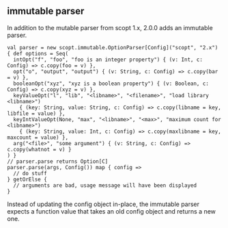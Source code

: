 ## immutable parser

In addition to the mutable parser from scopt 1.x, 2.0.0 adds an immutable parser.

    val parser = new scopt.immutable.OptionParser[Config]("scopt", "2.x") { def options = Seq(
      intOpt("f", "foo", "foo is an integer property") { (v: Int, c: Config) => c.copy(foo = v) },
      opt("o", "output", "output") { (v: String, c: Config) => c.copy(bar = v) },
      booleanOpt("xyz", "xyz is a boolean property") { (v: Boolean, c: Config) => c.copy(xyz = v) },
      keyValueOpt("l", "lib", "<libname>", "<filename>", "load library <libname>")
        { (key: String, value: String, c: Config) => c.copy(libname = key, libfile = value) },
      keyIntValueOpt(None, "max", "<libname>", "<max>", "maximum count for <libname>")
        { (key: String, value: Int, c: Config) => c.copy(maxlibname = key, maxcount = value) },
      arg("<file>", "some argument") { (v: String, c: Config) => c.copy(whatnot = v) }
    ) }
    // parser.parse returns Option[C]
    parser.parse(args, Config()) map { config =>
      // do stuff
    } getOrElse {
      // arguments are bad, usage message will have been displayed
    }

Instead of updating the config object in-place, the immutable parser expects a function value that takes an old config object and returns a new one.
